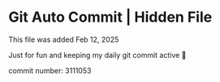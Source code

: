 # Git Auto Commit | Hidden File

This file was added Feb 12, 2025

Just for fun and keeping my daily git commit active 🤪

commit number: 3111053
